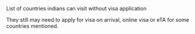 List of countries indians can visit without visa application

They still may need to apply for visa on arrival, online visa or eTA
for some countries mentioned.
